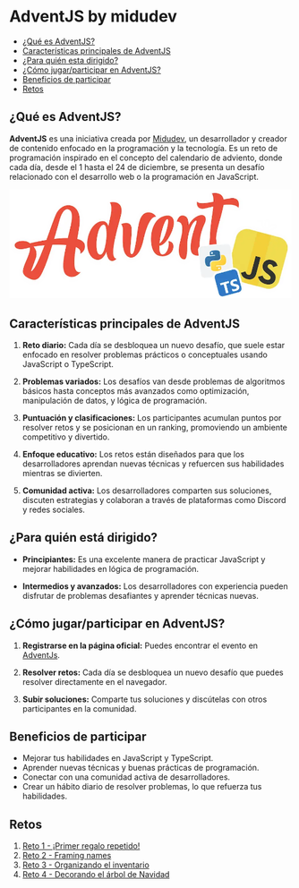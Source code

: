 # AdventJS by midudev

- [¿Qué es AdventJS?](#qué-es-adventjs)
- [Características principales de AdventJS](#características-principales-de-adventjs)
- [¿Para quién esta dirigido?](#para-quién-está-dirigido)
- [¿Cómo jugar/participar en AdventJS?](#cómo-jugarparticipar-en-adventjs)
- [Beneficios de participar](#beneficios-de-participar)
- [Retos](#retos)

## ¿Qué es AdventJS?
**AdventJS** es una iniciativa creada por [Midudev](https://www.twitch.tv/midudev "Twitch midudev"), un desarrollador y creador de contenido enfocado en la programación y la tecnología. Es un reto de programación inspirado en el concepto del calendario de adviento, donde cada día, desde el 1 hasta el 24 de diciembre, se presenta un desafío relacionado con el desarrollo web o la programación en JavaScript.

<p align="center">
  <img src="Images/logo.webp" title="AdventJSLogo" alt="AdventJSLogo">
</p>

## Características principales de AdventJS

1. **Reto diario:**
    Cada día se desbloquea un nuevo desafío, que suele estar enfocado en resolver problemas prácticos o conceptuales usando JavaScript o TypeScript.

2. **Problemas variados:**
    Los desafíos van desde problemas de algoritmos básicos hasta conceptos más avanzados como optimización, manipulación de datos, y lógica de programación.

3. **Puntuación y clasificaciones:**
    Los participantes acumulan puntos por resolver retos y se posicionan en un ranking, promoviendo un ambiente competitivo y divertido.

4. **Enfoque educativo:**
    Los retos están diseñados para que los desarrolladores aprendan nuevas técnicas y refuercen sus habilidades mientras se divierten.

5. **Comunidad activa:**
    Los desarrolladores comparten sus soluciones, discuten estrategias y colaboran a través de plataformas como Discord y redes sociales.

## ¿Para quién está dirigido?
- **Principiantes:**
    Es una excelente manera de practicar JavaScript y mejorar habilidades en lógica de programación.

- **Intermedios y avanzados:**
    Los desarrolladores con experiencia pueden disfrutar de problemas desafiantes y aprender técnicas nuevas.

## ¿Cómo jugar/participar en AdventJS?
1. **Registrarse en la página oficial:**
    Puedes encontrar el evento en [AdventJs](https://adventjs.dev/ "AdventJS").

2. **Resolver retos:**
    Cada día se desbloquea un nuevo desafío que puedes resolver directamente en el navegador.

3. **Subir soluciones:**
    Comparte tus soluciones y discútelas con otros participantes en la comunidad.

## Beneficios de participar
- Mejorar tus habilidades en JavaScript y TypeScript.
- Aprender nuevas técnicas y buenas prácticas de programación.
- Conectar con una comunidad activa de desarrolladores.
- Crear un hábito diario de resolver problemas, lo que refuerza tus habilidades.

## Retos
1. [Reto 1 - ¡Primer regalo repetido!](Reto1/ "Reto 1 - ¡Primer regalo repetido!")
2. [Reto 2 - Framing names](Reto2/ "Reto 2 - Framing names")
3. [Reto 3 - Organizando el inventario](Reto3/ "Reto 3 - Organizando el inventario")
4. [Reto 4 - Decorando el árbol de Navidad](Reto4/ "Reto 4 - Decorando el árbol de Navidad")